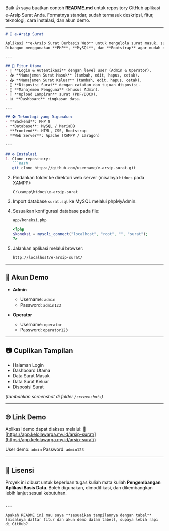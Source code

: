 Baik 👍 saya buatkan contoh **README.md** untuk repository GitHub aplikasi e-Arsip Surat Anda.
Formatnya standar, sudah termasuk deskripsi, fitur, teknologi, cara instalasi, dan akun demo.

---

````markdown
# 📂 e-Arsip Surat

Aplikasi **e-Arsip Surat Berbasis Web** untuk mengelola surat masuk, surat keluar, dan disposisi pada instansi atau organisasi.  
Dibangun menggunakan **PHP**, **MySQL**, dan **Bootstrap** agar mudah digunakan serta responsif.

---

## 🚀 Fitur Utama
- 🔑 **Login & Autentikasi** dengan level user (Admin & Operator).
- 📥 **Manajemen Surat Masuk** (tambah, edit, hapus, cetak).
- 📤 **Manajemen Surat Keluar** (tambah, edit, hapus, cetak).
- 📌 **Disposisi Surat** dengan catatan dan tujuan disposisi.
- 👥 **Manajemen Pengguna** (khusus Admin).
- 📎 **Upload Lampiran** surat (PDF/DOCX).
- 📊 **Dashboard** ringkasan data.

---

## 🛠️ Teknologi yang Digunakan
- **Backend**: PHP 8
- **Database**: MySQL / MariaDB
- **Frontend**: HTML, CSS, Bootstrap
- **Web Server**: Apache (XAMPP / Laragon)

---

## ⚙️ Instalasi
1. Clone repository:
   ```bash
   git clone https://github.com/username/e-arsip-surat.git
````

2. Pindahkan folder ke direktori web server (misalnya `htdocs` pada XAMPP):

   ```
   C:\xampp\htdocs\e-arsip-surat
   ```

3. Import database `surat.sql` ke MySQL melalui phpMyAdmin.

4. Sesuaikan konfigurasi database pada file:

   ```
   app/koneksi.php
   ```

   ```php
   <?php
   $koneksi = mysqli_connect("localhost", "root", "", "surat");
   ?>
   ```

5. Jalankan aplikasi melalui browser:

   ```
   http://localhost/e-arsip-surat/
   ```

---

## 👤 Akun Demo

* **Admin**

  * Username: `admin`
  * Password: `admin123`

* **Operator**

  * Username: `operator`
  * Password: `operator123`

---

## 📷 Cuplikan Tampilan

* Halaman Login
* Dashboard Utama
* Data Surat Masuk
* Data Surat Keluar
* Disposisi Surat

*(tambahkan screenshot di folder `/screenshots`)*

---

## 🌐 Link Demo

Aplikasi demo dapat diakses melalui:
🔗 [https://app.kelolawarga.my.id/arsip-surat/](https://app.kelolawarga.my.id/arsip-surat/)

User demo: `admin`
Password: `admin123`

---

## 📜 Lisensi

Proyek ini dibuat untuk keperluan tugas kuliah mata kuliah **Pengembangan Aplikasi Basis Data**.
Boleh digunakan, dimodifikasi, dan dikembangkan lebih lanjut sesuai kebutuhan.

```

---

Apakah README ini mau saya **sesuaikan tampilannya dengan tabel** (misalnya daftar fitur dan akun demo dalam tabel), supaya lebih rapi di GitHub?
```
